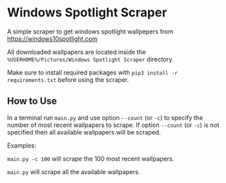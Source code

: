 # Windows Spotlight Scraper
A simple scraper to get windows spotlight wallpepers from https://windows10spotlight.com

All downloaded wallpapers are located inside the `%USERHOME%/Pictures/Windows Spotlight Scraper` directory.

Make sure to install required packages with `pip3 install -r requirements.txt` before using the scraper.

## How to Use
In a terminal run `main.py` and use option `--count` (or `-c`) to specify the number of most recent wallpapers to scrape.
If option `--count` (or `-c`) is not specified then all available wallpapers will be scraped.

Examples: 

`main.py -c 100` will scrape the 100 most recent wallpapers.
 
 `main.py` will scrape all the available wallpapers.
